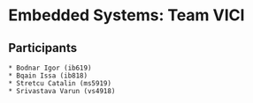 # Embedded Systems: Team VICI

## Participants
	* Bodnar Igor (ib619)
	* Bqain Issa (ib818)
	* Stretcu Catalin (ms5919)
	* Srivastava Varun (vs4918)